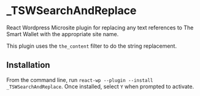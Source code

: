 # _TSWSearchAndReplace
React Wordpress Microsite plugin for replacing any text references to The Smart Wallet with the appropriate site name.

This plugin uses the `the_content` filter to do the string replacement.


## Installation
From the command line, run `react-wp --plugin --install _TSWSearchAndReplace`.
Once installed, select `Y` when prompted to activate.
